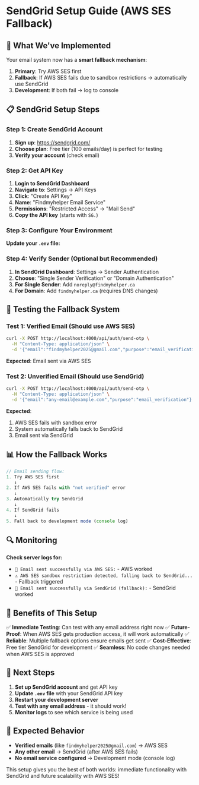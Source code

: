 # SendGrid Setup Guide (AWS SES Fallback)

## 🎯 **What We've Implemented**

Your email system now has a **smart fallback mechanism**:

1. **Primary**: Try AWS SES first
2. **Fallback**: If AWS SES fails due to sandbox restrictions → automatically use SendGrid
3. **Development**: If both fail → log to console

## 📋 **SendGrid Setup Steps**

### **Step 1: Create SendGrid Account**

1. **Sign up**: https://sendgrid.com/
2. **Choose plan**: Free tier (100 emails/day) is perfect for testing
3. **Verify your account** (check email)

### **Step 2: Get API Key**

1. **Login to SendGrid Dashboard**
2. **Navigate to**: Settings → API Keys
3. **Click**: "Create API Key"
4. **Name**: "Findmyhelper Email Service"
5. **Permissions**: "Restricted Access" → "Mail Send"
6. **Copy the API key** (starts with `SG.`)

### **Step 3: Configure Your Environment**

**Update your `.env` file:**

### **Step 4: Verify Sender (Optional but Recommended)**

1. **In SendGrid Dashboard**: Settings → Sender Authentication
2. **Choose**: "Single Sender Verification" or "Domain Authentication"
3. **For Single Sender**: Add `noreply@findmyhelper.ca`
4. **For Domain**: Add `findmyhelper.ca` (requires DNS changes)

## 🧪 **Testing the Fallback System**

### **Test 1: Verified Email (Should use AWS SES)**
```bash
curl -X POST http://localhost:4000/api/auth/send-otp \
  -H "Content-Type: application/json" \
  -d '{"email":"findmyhelper2025@gmail.com","purpose":"email_verification"}'
```
**Expected**: Email sent via AWS SES

### **Test 2: Unverified Email (Should use SendGrid)**
```bash
curl -X POST http://localhost:4000/api/auth/send-otp \
  -H "Content-Type: application/json" \
  -d '{"email":"any-email@example.com","purpose":"email_verification"}'
```
**Expected**: 
1. AWS SES fails with sandbox error
2. System automatically falls back to SendGrid
3. Email sent via SendGrid

## 📊 **How the Fallback Works**

```typescript
// Email sending flow:
1. Try AWS SES first
   ↓
2. If AWS SES fails with "not verified" error
   ↓
3. Automatically try SendGrid
   ↓
4. If SendGrid fails
   ↓
5. Fall back to development mode (console log)
```

## 🔍 **Monitoring**

**Check server logs for:**
- `📧 Email sent successfully via AWS SES:` - AWS worked
- `⚠️ AWS SES sandbox restriction detected, falling back to SendGrid...` - Fallback triggered
- `📧 Email sent successfully via SendGrid (fallback):` - SendGrid worked

## 🎯 **Benefits of This Setup**

✅ **Immediate Testing**: Can test with any email address right now
✅ **Future-Proof**: When AWS SES gets production access, it will work automatically
✅ **Reliable**: Multiple fallback options ensure emails get sent
✅ **Cost-Effective**: Free tier SendGrid for development
✅ **Seamless**: No code changes needed when AWS SES is approved

## 🚀 **Next Steps**

1. **Set up SendGrid account** and get API key
2. **Update `.env` file** with your SendGrid API key
3. **Restart your development server**
4. **Test with any email address** - it should work!
5. **Monitor logs** to see which service is being used

## 📧 **Expected Behavior**

- **Verified emails** (like `findmyhelper2025@gmail.com`) → AWS SES
- **Any other email** → SendGrid (after AWS SES fails)
- **No email service configured** → Development mode (console log)

This setup gives you the best of both worlds: immediate functionality with SendGrid and future scalability with AWS SES! 
